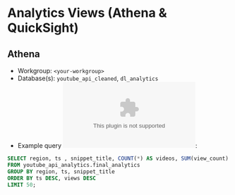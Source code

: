 # Analytics Views (Athena & QuickSight)

## Athena
- Workgroup: `<your-workgroup>`
- Database(s): `youtube_api_cleaned`, `dl_analytics`
- Example query ![results](./results/athena_query.csv):
```sql
SELECT region, ts , snippet_title, COUNT(*) AS videos, SUM(view_count) AS views
FROM youtube_api_analytics.final_analytics
GROUP BY region, ts, snippet_title
ORDER BY ts DESC, views DESC
LIMIT 50;
